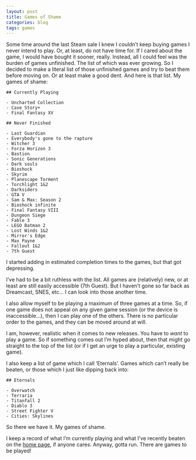 ```yaml
---
layout: post
title: Games of Shame
categories: blog
tags: games
---
```


Some time around the last Steam sale I knew I couldn’t keep buying games I never intend to play. Or, at least, do not have time for. If I cared about the game, I would have bought it sooner, really. Instead, all I could feel was the burden of games unfinished. The list of which was ever growing. So I decided to make a literal list of those unfinished games and try to beat them before moving on. Or at least make a good dent. And here is that list. My games of shame:

    ## Currently Playing

    - Uncharted Collection
    - Cave Story+
    - Final Fantasy XV

    ## Never Finished

    - Last Guardian
    - Everybody's gone to the rapture
    - Witcher 3
    - Forza Horizon 3
    - Bastion
    - Sonic Generations
    - Dark souls
    - Bioshock
    - Skyrim
    - Planescape Torment
    - Torchlight 1&2
    - Darksiders
    - GTA V
    - Sam & Max: Season 2
    - Bioshock infinite
    - Final Fantasy VIII
    - Dungeon Siege
    - Fable 3
    - LEGO Batman 2
    - Lost Winds 1&2
    - Mirror's Edge
    - Max Payne
    - Fallout 1&2
    - 7th Guest

I started adding in estimated completion times to the games, but that got depressing.

I’ve had to be a bit ruthless with the list. All games are (relatively) new, or at least are still easily accessible (7th Guest). But I haven’t gone so far back as Dreamcast, SNES, etc&hellip; I can look into those another time.

I also allow myself to be playing a maximum of three games at a time. So, if one game does not appeal on any given game session (or the device is inaccessible&hellip;), then I can play one of the others. There is no particular order to the games, and they can be moved around at will.

I am, however, realistic when it comes to new releases. You have to _want_ to play a game. So if something comes out I’m hyped about, then that might go straight to the top of the list (or if I get an urge to play a particular, existing game).

I also keep a list of game which I call ‘Eternals’. Games which can’t really be beaten, or those which I just like dipping back into:

    ## Eternals

    - Overwatch
    - Terraria
    - Titanfall 2
    - Diablo 3
    - Street Fighter V
    - Cities: Skylines

So there we have it. My games of shame.

I keep a record of what I’m currently playing and what I’ve recently beaten on the [home page](/), if anyone cares. Anyway, gotta run. There are games to be played!
